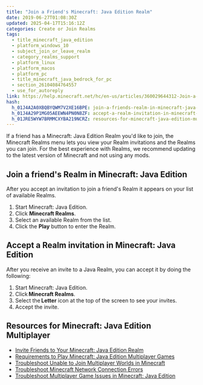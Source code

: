 ```yaml
---
title: "Join a Friend's Minecraft: Java Edition Realm"
date: 2019-06-27T01:08:30Z
updated: 2025-04-17T15:16:12Z
categories: Create or Join Realms
tags:
  - title_minecraft_java_edition
  - platform_windows_10
  - subject_join_or_leave_realm
  - category_realms_support
  - platform_linux
  - platform_macos
  - platform_pc
  - title_minecraft_java_bedrock_for_pc
  - section_26104084764557
  - use_for_autoreply
link: https://help.minecraft.net/hc/en-us/articles/360029644312-Join-a-Friend-s-Minecraft-Java-Edition-Realm
hash:
  h_01J4A2A0XBQBYQWM7V2XE16BPE: join-a-friends-realm-in-minecraft-java-edition
  h_01J4A29P1MG05AEEWN4PN0N8ZF: accept-a-realm-invitation-in-minecraft-java-edition
  h_01JRE5WYW7BRMMCXYBA219NCRZ: resources-for-minecraft-java-edition-multiplayer
---
```


If a friend has a Minecraft: Java Edition Realm you'd like to join, the Minecraft Realms menu lets you view your Realm invitations and the Realms you can join. For the best experience with Realms, we recommend updating to the latest version of Minecraft and not using any mods.

## Join a friend's Realm in Minecraft: Java Edition

After you accept an invitation to join a friend's Realm it appears on your list of available Realms.

1.  Start Minecraft: Java Edition.
2.  Click **Minecraft Realms**.
3.  Select an available Realm from the list.
4.  Click the **Play** button to enter the Realm.

## Accept a Realm invitation in Minecraft: Java Edition

After you receive an invite to a Java Realm, you can accept it by doing the following:

1.  Start Minecraft: Java Edition.
2.  Click **Minecraft Realms**.
3.  Select the **Letter** icon at the top of the screen to see your invites.
4.  Accept the invite.

## Resources for Minecraft: Java Edition Multiplayer

- [Invite Friends to Your Minecraft: Java Edition Realm](./Invite-Friends-to-Your-Minecraft-Java-Edition-Realm.md)
- [Requirements to Play Minecraft: Java Edition Multiplayer Games](../Multiplayer-Support/Requirements-to-Play-Minecraft-Multiplayer-Games.md)
- [Troubleshoot Unable to Join Multiplayer Worlds in Minecraft](../Multiplayer-Support/Troubleshoot-Unable-to-Join-Multiplayer-Games-in-Minecraft.md)
- [Troubleshoot Minecraft Network Connection Errors](../Performance-Troubleshooting/Troubleshoot-Minecraft-Network-Connection-Errors.md)
- [Troubleshoot Multiplayer Game Issues in Minecraft: Java Edition](../Multiplayer-Support/Troubleshoot-Multiplayer-Game-Issues-in-Minecraft-Java-Edition.md)
